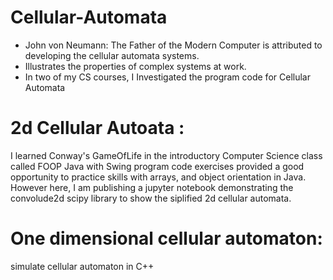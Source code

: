 # Cellular-Automata
  - John von Neumann: The Father of the Modern Computer is attributed to developing the cellular automata systems.
  - Illustrates the properties of complex systems at work.  
  - In two of my CS courses, I Investigated the program code for Cellular Automata

# 2d Cellular Autoata : 
 I learned Conway's GameOfLife in the introductory Computer Science class called FOOP
 Java with Swing program code exercises provided a good opportunity to practice skills with arrays, and object orientation in Java.
 However here, I am publishing a jupyter notebook demonstrating the convolude2d scipy library to show the siplified 2d cellular automata.
  
# One dimensional cellular automaton: 
 simulate cellular automaton in C++
